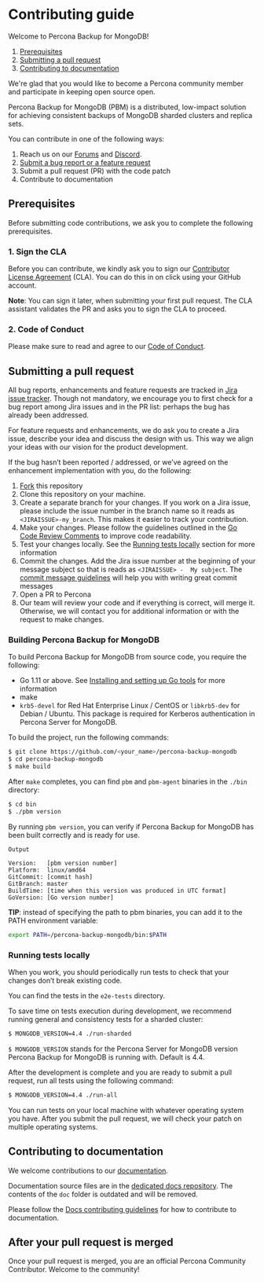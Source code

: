 # Contributing guide

Welcome to Percona Backup for MongoDB!

1. [Prerequisites](#prerequisites)
2. [Submitting a pull request](#submitting-a-pull-request)
3. [Contributing to documentation](#contributing-to-documentation)

We're glad that you would like to become a Percona community member and participate in keeping open source open.

Percona Backup for MongoDB (PBM) is a distributed, low-impact solution for achieving consistent backups of MongoDB sharded clusters and replica sets.

You can contribute in one of the following ways:

1. Reach us on our [Forums](https://forums.percona.com) and [Discord]([https://discord.gg/mQEyGPkNbR](https://discord.gg/mQEyGPkNbR)).
2. [Submit a bug report or a feature request](https://github.com/percona/percona-backup-mongodb/blob/main/README.md)
3. Submit a pull request (PR) with the code patch
4. Contribute to documentation

## Prerequisites

Before submitting code contributions, we ask you to complete the following prerequisites.

### 1. Sign the CLA

Before you can contribute, we kindly ask you to sign our [Contributor License Agreement](https://cla-assistant.percona.com/&lt;linktoCLA>) (CLA). You can do this in on click using your GitHub account.

**Note**:  You can sign it later, when submitting your first pull request. The CLA assistant validates the PR and asks you to sign the CLA to proceed.

### 2. Code of Conduct

Please make sure to read and agree to our [Code of Conduct](https://github.com/percona/community/blob/main/content/contribute/coc.md).

## Submitting a pull request

All bug reports, enhancements and feature requests are tracked in [Jira issue tracker](https://jira.percona.com/projects/PBM). Though not mandatory, we encourage you to first check for a bug report among Jira issues and in the PR list: perhaps the bug has already been addressed.

For feature requests and enhancements, we do ask you to create a Jira issue, describe your idea and discuss the design with us. This way we align your ideas with our vision for the product development.

If the bug hasn’t been reported / addressed, or we’ve agreed on the enhancement implementation with you, do the following:

1. [Fork](https://docs.github.com/en/github/getting-started-with-github/fork-a-repo) this repository
2. Clone this repository on your machine.
3. Create a separate branch for your changes. If you work on a Jira issue, please  include the issue number in the branch name so it reads as ``<JIRAISSUE>-my_branch``. This makes it easier to track your contribution.
4. Make your changes. Please follow the guidelines outlined in the [Go Code Review Comments](https://github.com/golang/go/wiki/CodeReviewComments) to improve code readability.
5. Test your changes locally. See the [Running tests locally](#running-tests-locally) section for more information
6. Commit the changes. Add the Jira issue number at the beginning of your  message subject so that is reads as `<JIRAISSUE> -  My subject`. The [commit message guidelines](https://gist.github.com/robertpainsi/b632364184e70900af4ab688decf6f53) will help you with writing great commit messages
7. Open a PR to Percona
8. Our team will review your code and if everything is correct, will merge it.
Otherwise, we will contact you for additional information or with the request to make changes.

### Building Percona Backup for MongoDB

To build Percona Backup for MongoDB from source code, you require the following:

* Go 1.11 or above. See [Installing and setting up Go tools](
https://golang.org/doc/install) for more information
* make
* ``krb5-devel`` for Red Hat Enterprise Linux / CentOS or ``libkrb5-dev`` for Debian / Ubuntu. This package is required for Kerberos authentication in Percona Server for MongoDB.

To build the project, run the following commands:

```sh
$ git clone https://github.com/<your_name>/percona-backup-mongodb
$ cd percona-backup-mongodb
$ make build
```

After ``make`` completes, you can find ``pbm`` and ``pbm-agent`` binaries in the ``./bin`` directory:

```sh
$ cd bin
$ ./pbm version
```

By running ``pbm version``, you can verify if Percona Backup for MongoDB has been built correctly and is ready for use.

```
Output

Version:   [pbm version number]
Platform:  linux/amd64
GitCommit: [commit hash]
GitBranch: master
BuildTime: [time when this version was produced in UTC format]
GoVersion: [Go version number]
```

**TIP**: instead of specifying the path to pbm binaries, you can add it to the PATH environment variable:

```sh
export PATH=/percona-backup-mongodb/bin:$PATH
```

### Running tests locally

When you work, you should periodically run tests to check that your changes don’t break existing code.

You can find the tests in the ``e2e-tests`` directory.

To save time on tests execution during development, we recommend running  general and consistency tests for a sharded cluster:

```sh
$ MONGODB_VERSION=4.4 ./run-sharded
```

``$ MONGODB_VERSION`` stands for the Percona Server for MongoDB version Percona Backup for MongoDB is running with. Default is 4.4.

After the development is complete and you are ready to submit a pull request, run all tests using the following command:

```sh
$ MONGODB_VERSION=4.4 ./run-all
```

You can run tests on your local machine with whatever operating system you have. After you submit the pull request, we will check your patch on multiple operating systems.

## Contributing to documentation

We welcome contributions to our [documentation](https://docs.percona.com/percona-backup-mongodb/index.html).

Documentation source files are in the [dedicated docs repository](https://github.com/percona/pbm-docs). The contents of the `doc` folder is outdated and will be removed.

Please follow the [Docs contributing guidelines](https://github.com/percona/pbm-docs/CONTRBUTING.md) for how to contribute to documentation.

## After your pull request is merged

Once your pull request is merged, you are an official Percona Community Contributor. Welcome to the community!
